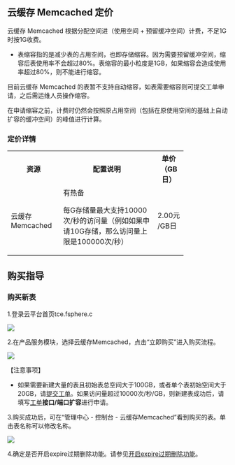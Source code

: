 ## 云缓存 Memcached 定价

云缓存 Memcached 根据分配空间进（使用空间 + 预留缓冲空间）计费，不足1G时按1G收费。

- 表缩容指的是减少表的占用空间，也即存储缩容。因为需要预留缓冲空间，缩容后表使用率不会超过80%。表缩容的最小粒度是1GB，如果缩容会造成使用率超过80%，则不能进行缩容。

目前云缓存 Memcached 的表暂不支持自动缩容，如表需要缩容则可提交工单申请，之后需运维人员操作缩容。

在申请缩容之前，计费时仍然会按照原占用空间（包括在原使用空间的基础上自动扩容的缓冲空间）的峰值进行计算。

### 定价详情

<table class="t" style="display:table;width:80%;">
<tbody><tr>
<th>  资源
</th><th>  配置说明
</th><th>  单价（GB日）
</th></tr>
<tr>
<td> 云缓存Memcached
</td><td> 有热备<br>
<p>每G存储量最大支持10000次/秒的访问量（例如如果申请10G存储，那么访问量上限是100000次/秒）<br>
</p>
</td><td> 2.00元 /GB日
</td></tr></tbody></table>

## 购买指导

### 购买新表
1.登录云平台首页tce.fsphere.c

![](http://imgcache.tce.fsphere.cn/static/qzonestyle.gtimg.cn/qzone/vas/opensns/res/img/NoSQLBuy1.png)

2.在产品服务模块，选择云缓存Memcached，点击“立即购买”进入购买流程。

![](http://imgcache.tce.fsphere.cn/static/qzonestyle.gtimg.cn/qzone/vas/opensns/res/img/NoSQLBuy2.jpg)

【注意事项】

- 如果需要新建大量的表且初始表总空间大于100GB，或者单个表初始空间大于20GB，请[提交工单](http://console.tce.fsphere.cn/ticket)。如果访问量超过10000次/秒/GB，则新建表成功后，请填写[工单](/doc/product/282/联系我们#4-开发者运维需求申请)**接口/端口扩容**进行申请。

3.购买成功后，可在“管理中心 - 控制台 - 云缓存Memcached”看到购买的表。单击表名称可以修改名称。

![](http://imgcache.tce.fsphere.cn/static/qzonestyle.gtimg.cn/qzone/vas/opensns/res/img/NoSQLBuy3.png)

4.确定是否开启expire过期删除功能。请参见[开启expire过期删除功能](/doc/product/439/6806)。
